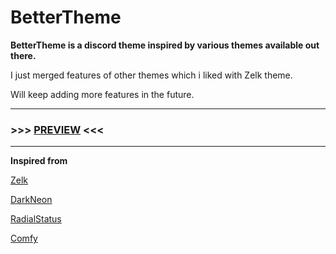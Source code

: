 # BetterTheme
**BetterTheme is a discord theme inspired by various themes available out there.**

I just merged features of other themes which i liked with Zelk theme.

Will keep adding more features in the future. 

***
### >>> [PREVIEW](https://gibbu.github.io/ThemePreview/?file=https://raw.githack.com/MaybeAnkur/BetterTheme/main/BetterTheme.theme.css) <<<
***

**Inspired from**

[Zelk](https://github.com/schnensch0/zelk)

[DarkNeon](https://github.com/CommandCrafterHD/DiscordDarkNeon)

[RadialStatus](https://github.com/DiscordStyles/RadialStatus)

[Comfy](https://github.com/NYRI4/Comfy)
